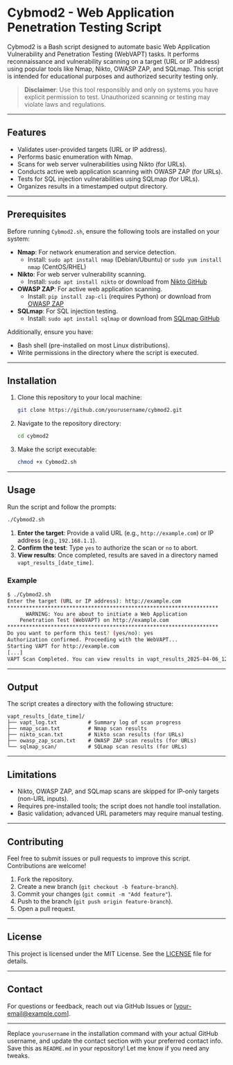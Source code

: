 # Cybmod2 - Web Application Penetration Testing Script

Cybmod2 is a Bash script designed to automate basic Web Application Vulnerability and Penetration Testing (WebVAPT) tasks. It performs reconnaissance and vulnerability scanning on a target (URL or IP address) using popular tools like Nmap, Nikto, OWASP ZAP, and SQLmap. This script is intended for educational purposes and authorized security testing only.

> **Disclaimer**: Use this tool responsibly and only on systems you have explicit permission to test. Unauthorized scanning or testing may violate laws and regulations.

---

## Features
- Validates user-provided targets (URL or IP address).
- Performs basic enumeration with Nmap.
- Scans for web server vulnerabilities using Nikto (for URLs).
- Conducts active web application scanning with OWASP ZAP (for URLs).
- Tests for SQL injection vulnerabilities using SQLmap (for URLs).
- Organizes results in a timestamped output directory.

---

## Prerequisites
Before running `Cybmod2.sh`, ensure the following tools are installed on your system:
- **Nmap**: For network enumeration and service detection.
  - Install: `sudo apt install nmap` (Debian/Ubuntu) or `sudo yum install nmap` (CentOS/RHEL)
- **Nikto**: For web server vulnerability scanning.
  - Install: `sudo apt install nikto` or download from [Nikto GitHub](https://github.com/sullo/nikto)
- **OWASP ZAP**: For active web application scanning.
  - Install: `pip install zap-cli` (requires Python) or download from [OWASP ZAP](https://www.zaproxy.org/)
- **SQLmap**: For SQL injection testing.
  - Install: `sudo apt install sqlmap` or download from [SQLmap GitHub](https://github.com/sqlmapproject/sqlmap)

Additionally, ensure you have:
- Bash shell (pre-installed on most Linux distributions).
- Write permissions in the directory where the script is executed.

---

## Installation
1. Clone this repository to your local machine:
   ```bash
   git clone https://github.com/yourusername/cybmod2.git
   ```
2. Navigate to the repository directory:
   ```bash
   cd cybmod2
   ```
3. Make the script executable:
   ```bash
   chmod +x Cybmod2.sh
   ```

---

## Usage
Run the script and follow the prompts:
```bash
./Cybmod2.sh
```

1. **Enter the target**: Provide a valid URL (e.g., `http://example.com`) or IP address (e.g., `192.168.1.1`).
2. **Confirm the test**: Type `yes` to authorize the scan or `no` to abort.
3. **View results**: Once completed, results are saved in a directory named `vapt_results_[date_time]`.

### Example
```bash
$ ./Cybmod2.sh
Enter the target (URL or IP address): http://example.com
********************************************************************
      WARNING: You are about to initiate a Web Application          
    Penetration Test (WebVAPT) on http://example.com            
********************************************************************
Do you want to perform this test? (yes/no): yes
Authorization confirmed. Proceeding with the WebVAPT...
Starting VAPT for http://example.com
[...]
VAPT Scan Completed. You can view results in vapt_results_2025-04-06_12:00:00
```

---

## Output
The script creates a directory with the following structure:
```
vapt_results_[date_time]/
├── vapt_log.txt          # Summary log of scan progress
├── nmap_scan.txt         # Nmap scan results
├── nikto_scan.txt        # Nikto scan results (for URLs)
├── owasp_zap_scan.txt    # OWASP ZAP scan results (for URLs)
└── sqlmap_scan/          # SQLmap scan results (for URLs)
```

---

## Limitations
- Nikto, OWASP ZAP, and SQLmap scans are skipped for IP-only targets (non-URL inputs).
- Requires pre-installed tools; the script does not handle tool installation.
- Basic validation; advanced URL parameters may require manual testing.

---

## Contributing
Feel free to submit issues or pull requests to improve this script. Contributions are welcome!

1. Fork the repository.
2. Create a new branch (`git checkout -b feature-branch`).
3. Commit your changes (`git commit -m "Add feature"`).
4. Push to the branch (`git push origin feature-branch`).
5. Open a pull request.

---

## License
This project is licensed under the MIT License. See the [LICENSE](LICENSE) file for details.

---

## Contact
For questions or feedback, reach out via GitHub Issues or [your-email@example.com].

---

Replace `yourusername` in the installation command with your actual GitHub username, and update the contact section with your preferred contact info. Save this as `README.md` in your repository! Let me know if you need any tweaks.
